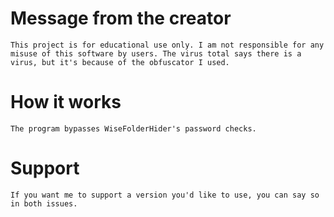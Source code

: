 # Message from the creator
`This project is for educational use only. I am not responsible for any misuse of this software by users.
The virus total says there is a virus, but it's because of the obfuscator I used.`

# How it works
`The program bypasses WiseFolderHider's password checks.`

# Support
 `If you want me to support a version you'd like to use, you can say so in both issues.`
